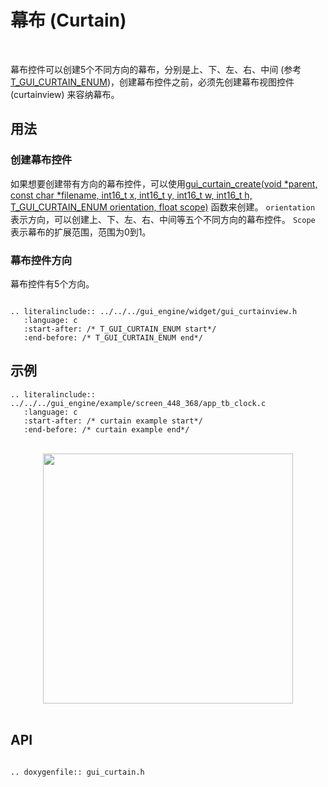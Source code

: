 # 幕布 (Curtain)
<br>

幕布控件可以创建5个不同方向的幕布，分别是上、下、左、右、中间 (参考[T_GUI_CURTAIN_ENUM](#T_GUI_CURTAIN_ENUM1))，创建幕布控件之前，必须先创建幕布视图控件 (curtainview) 来容纳幕布。

## 用法

### 创建幕布控件

如果想要创建带有方向的幕布控件，可以使用[gui_curtain_create(void *parent, const char *filename, int16_t x, int16_t y, int16_t w, int16_t h, T_GUI_CURTAIN_ENUM orientation, float scope)](#gui_curtain_create) 函数来创建。
`orientation` 表示方向，可以创建上、下、左、右、中间等五个不同方向的幕布控件。
`Scope` 表示幕布的扩展范围，范围为0到1。

<span id = "T_GUI_CURTAIN_ENUM1">

### 幕布控件方向

</span>

幕布控件有5个方向。

```eval_rst

.. literalinclude:: ../../../gui_engine/widget/gui_curtainview.h
   :language: c
   :start-after: /* T_GUI_CURTAIN_ENUM start*/
   :end-before: /* T_GUI_CURTAIN_ENUM end*/

```

## 示例

```eval_rst
.. literalinclude:: ../../../gui_engine/example/screen_448_368/app_tb_clock.c
   :language: c
   :start-after: /* curtain example start*/
   :end-before: /* curtain example end*/
```
<br>
<div style="text-align: center"><img src="https://foruda.gitee.com/images/1699869962427925475/4a382788_10641540.png" width = "400" /></div>
<br>

<span id="gui_curtain_create">

## API

</span>

```eval_rst

.. doxygenfile:: gui_curtain.h

```
